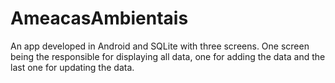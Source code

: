 # AmeacasAmbientais
An app developed in Android and SQLite with three screens. One screen being the responsible for displaying all data, one for adding the data and the last one for updating the data.
